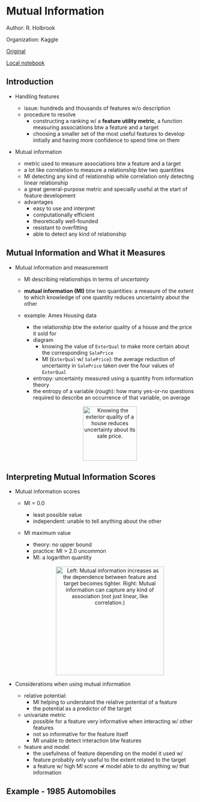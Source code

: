 # Mutual Information

Author: R. Holbrook

Organization: Kaggle

[Original](https://www.kaggle.com/ryanholbrook/mutual-information)

[Local notebook](src/a18b-mutual-information.ipynb)


## Introduction

+ Handling features
  + issue: hundreds and thousands of features w/o description
  + procedure to resolve
    + constructing a ranking w/ a __feature utility metric__, a function measuring associatiions btw a feature and a target
    + choosing a smaller set of the most useful features to develop initially and having more confidence to spend time on them

+ Mutual information
  + metric used to measure associations btw a feature and a target
  + a lot like correlation to measure a relationship btw two quantities
  + MI detecting any kind of relationship while correlation only detecting linear relationship
  + a great general-purpose metric and specially useful at the start of feature development
  + advantages
    + easy to use and interpret
    + computationally efficient
    + theoretically well-founded
    + resistant to overfitting
    + able to detect any kind of relationship

## Mutual Information and What it Measures

+ Mutual information and measurement
  + MI describing relationships in terms of _uncertainty_
  + __mutual information (MI)__ btw two quantities: a measure of the extent to which knowledge of one quantity reduces uncertainty about the other
  + example: Ames Housing data
    + the relationship btw the exterior quality of a house and the price it sold for
    + diagram
      + knowing the value of `ExterQual` to make more certain about the corresponding `SalePrice`
      + MI (`ExterQual` w/ `SalePrice`): the average reduction of uncertainty in `SalePrice` taken over the four values of `ExterQual`
    + entropy: uncertainty measured using a quantity from information theory
    + the entropy of a variable (rough): how many yes-or-no questions required to describe an occurrence of that variable, on average

    <figure style="margin: 0.5em; text-align: center;">
      <img style="margin: 0.1em; padding-top: 0.5em; width: 15vw;"
        onclick= "window.open('https://www.kaggle.com/ryanholbrook/mutual-information')"
        src    = "https://i.imgur.com/X12ARUK.png"
        alt    = "Knowing the exterior quality of a house reduces uncertainty about its sale price."
        title  = "Knowing the exterior quality of a house reduces uncertainty about its sale price."
      />
    </figure>

## Interpreting Mutual Information Scores

+ Mutual information scores
  + MI = 0.0
    + least possible value
    + independent: unable to tell anything about the other
  + MI maximum value
    + theory: no upper bound
    + practice: MI > 2.0 uncommon
    + MI: a logarithm quantity

    <figure style="margin: 0.5em; text-align: center;">
      <img style="margin: 0.1em; padding-top: 0.5em; width: 30vw;"
        onclick= "window.open('https://www.kaggle.com/ryanholbrook/mutual-information')"
        src    = "https://i.imgur.com/Dt75E1f.png"
        alt    = "Left: Mutual information increases as the dependence between feature and target becomes tighter. Right: Mutual information can capture any kind of association (not just linear, like correlation.)"
        title  = "Left: Mutual information increases as the dependence between feature and target becomes tighter. Right: Mutual information can capture any kind of association (not just linear, like correlation.)"
      />
    </figure>

+ Considerations when using mutual information
  + relative potential:
    + MI helping to understand the relative potential of a feature
    + the potential as a predictor of the target
  + univariate metric
    + possible for a feature very informative when interacting w/ other features
    + not so informative for the feature itself
    + MI unable to detect interaction btw features
  + feature and model
    + the usefulness of feature depending on the model it used w/
    + feature probably only useful to the extent related to the target
    + a feature w/ high MI score $\nRightarrow$ model able to do anything w/ that information


## Example - 1985 Automobiles






